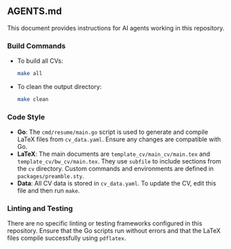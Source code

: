 ## AGENTS.md

This document provides instructions for AI agents working in this repository.

### Build Commands

- To build all CVs:
  ```bash
  make all
  ```
- To clean the output directory:
  ```bash
  make clean
  ```

### Code Style

- **Go**: The `cmd/resume/main.go` script is used to generate and compile LaTeX files from `cv_data.yaml`. Ensure any changes are compatible with Go.
- **LaTeX**: The main documents are `template_cv/main_cv/main.tex` and `template_cv/bw_cv/main.tex`. They use `subfile` to include sections from the `cv` directory. Custom commands and environments are defined in `packages/preamble.sty`.
- **Data**: All CV data is stored in `cv_data.yaml`. To update the CV, edit this file and then run `make`.

### Linting and Testing

There are no specific linting or testing frameworks configured in this repository. Ensure that the Go scripts run without errors and that the LaTeX files compile successfully using `pdflatex`.
